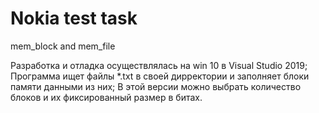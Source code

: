 # Nokia test task
mem_block and mem_file

Разработка и отладка осуществлялась на win 10 в Visual Studio 2019;
Программа ищет файлы *.txt в своей дирректории и заполняет блоки памяти данными из них;
В этой версии можно выбрать количество блоков и их фиксированный размер в битах.
